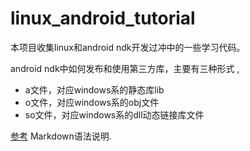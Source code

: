 linux_android_tutorial
============

本项目收集linux和android ndk开发过冲中的一些学习代码。


android ndk中如何发布和使用第三方库，主要有三种形式 ,
* a文件，对应windows系的静态库lib
* o文件，对应windows系的obj文件
* so文件，对应windows系的dll动态链接库文件

[参考](http://wowubuntu.com/markdown/) Markdown语法说明.

